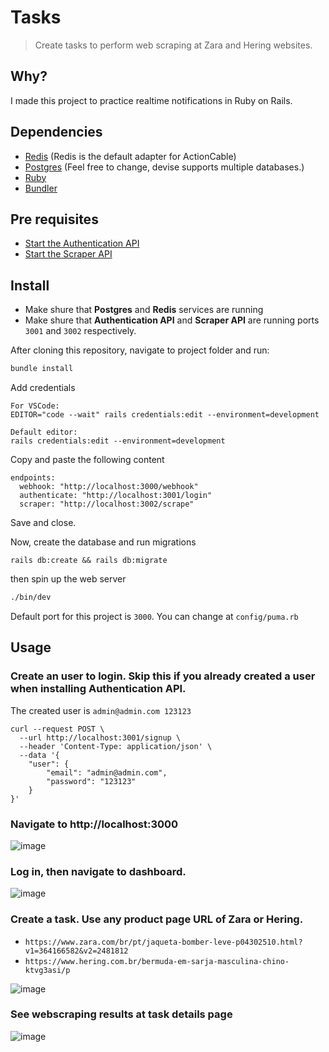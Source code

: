 # Tasks
> Create tasks to perform web scraping at Zara and Hering websites.

## Why?
I made this project to practice realtime notifications in Ruby on Rails.

## Dependencies
- [Redis](https://redis.io/docs/latest/operate/oss_and_stack/install/install-redis/install-redis-on-mac-os/) (Redis is the default adapter for ActionCable)
- [Postgres](https://www.postgresql.org/) (Feel free to change, devise supports multiple databases.)
- [Ruby](https://www.ruby-lang.org/en/)
- [Bundler](https://bundler.io/) 

## Pre requisites
- [Start the Authentication API](https://github.com/fabiolima/auth)
- [Start the Scraper API](https://github.com/fabiolima/scraper)

## Install
- Make shure that **Postgres** and **Redis** services are running
- Make shure that **Authentication API** and **Scraper API** are running ports ``3001`` and ``3002`` respectively.

After cloning this repository, navigate to project folder and run:
```bash
bundle install
```

Add credentials
```
For VSCode:
EDITOR="code --wait" rails credentials:edit --environment=development

Default editor:
rails credentials:edit --environment=development
```

Copy and paste the following content
```
endpoints:
  webhook: "http://localhost:3000/webhook"
  authenticate: "http://localhost:3001/login"
  scraper: "http://localhost:3002/scrape"
```
Save and close.



Now, create the database and run migrations
```
rails db:create && rails db:migrate
```

then spin up the web server
```bash
./bin/dev 
```
Default port for this project is `3000`. You can change at `config/puma.rb`

## Usage

### Create an user to login. Skip this if you already created a user when installing Authentication API.

The created user is `admin@admin.com 123123`
```
curl --request POST \
  --url http://localhost:3001/signup \
  --header 'Content-Type: application/json' \
  --data '{
	"user": {
		"email": "admin@admin.com",
		"password": "123123"
	}
}'
```
### Navigate to http://localhost:3000
![image](https://github.com/user-attachments/assets/3ee4a8d7-81e6-4b76-9519-15e53d0fa11e)

### Log in, then navigate to dashboard.
![image](https://github.com/user-attachments/assets/80781d6f-d45a-44b6-aed4-4a5b8813f443)

### Create a task. Use any product page URL of Zara or Hering.
   - ``https://www.zara.com/br/pt/jaqueta-bomber-leve-p04302510.html?v1=364166582&v2=2481812``
   - ``https://www.hering.com.br/bermuda-em-sarja-masculina-chino-ktvg3asi/p``

![image](https://github.com/user-attachments/assets/89605852-7bec-4787-b493-61b868f27e4a)

### See webscraping results at task details page
![image](https://github.com/user-attachments/assets/9b0a689b-8306-4e5c-a016-31f58d158bd0)





